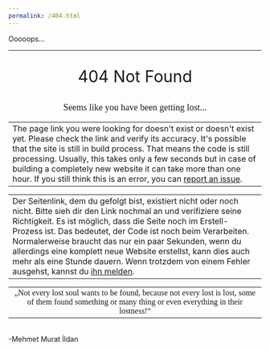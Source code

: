 ```yaml
---
permalink: /404.html
---
```

<p class="ch1">Ooooops...</p><hr />

<p style="text-align:center; font-size:32px">404 Not Found</p>

<p style="text-align:center; font-family:'Germania One', cursive; font-size:18px;">Seems like you have been getting lost...</p>  
<table class="error_table"><tr><td>The page link you were looking for doesn't exist or doesn't exist yet. Please check the link and verify its accuracy. It's possible that the site is still in build process. That means the code is still processing. Usually, this takes only a few seconds but in case of building a completely new website it can take more than one hour. If you still think this is an error, you can <a href="https://github.com/TheMAUN/TheMAUN.github.io/issues">report an issue</a>.</td></tr></table>

<table class="error_table"><tr><td>Der Seitenlink, dem du gefolgt bist, existiert nicht oder noch nicht. Bitte sieh dir den Link nochmal an und verifiziere seine Richtigkeit. Es ist möglich, dass die Seite noch im Erstell-Prozess ist. Das bedeutet, der Code ist noch beim Verarbeiten. Normalerweise braucht das nur ein paar Sekunden, wenn du allerdings eine komplett neue Website erstellst, kann dies auch mehr als eine Stunde dauern. Wenn trotzdem von einem Fehler ausgehst, kannst du <a href="https://github.com/TheMAUN/TheMAUN.github.io/issues">ihn melden</a>.</td></tr></table>

<table><tr><td style="text-align:center; font-family:'Germania One', cursive;">„Not every lost soul wants to be found, because not every lost is lost, some of them found something or many thing or even everything in their lostness!“</td></tr></table><br />-Mehmet Murat İldan
